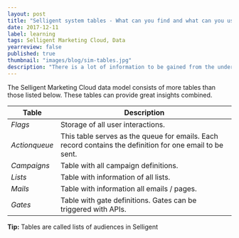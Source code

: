```yaml
---
layout: post
title: "Selligent system tables - What can you find and what can you use it for"
date: 2017-12-11
label: learning
tags: Selligent Marketing Cloud, Data
yearreview: false
published: true
thumbnail: "images/blog/sim-tables.jpg"
description: "There is a lot of information to be gained from the underlying system tables of Selligent Marketing Cloud. For example, you could further automate your workflow with triggers or use custom queries to generate reports. "
---
```


The Selligent Marketing Cloud data model consists of more tables than those listed below. These tables can provide great insights combined.


| Table        | Description  | 
| ------------- |-------------| 
|*Flags*| Storage of all user interactions. |
|*Actionqueue*| This table serves as the queue for emails. Each record contains the definition for one email to be sent. |
|*Campaigns*| Table with all campaign definitions. |
|*Lists*| Table with information of all lists. |
|*Mails*| Table with information all emails / pages. |
|*Gates*| Table with gate definitions. Gates can be triggered with APIs.|



**Tip:** Tables are called lists of audiences in Selligent